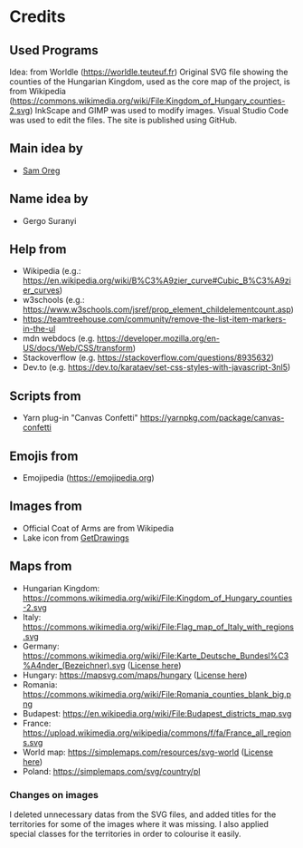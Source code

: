 # Credits

## Used Programs

Idea: from Worldle (<https://worldle.teuteuf.fr>)
Original SVG file showing the counties of the Hungarian Kingdom, used as the core map of the project, is from Wikipedia (<https://commons.wikimedia.org/wiki/File:Kingdom_of_Hungary_counties-2.svg>)
InkScape and GIMP was used to modify images.
Visual Studio Code was used to edit the files.
The site is published using GitHub.

## Main idea by

* [Sam Oreg](https://github.com/OregSamSas)

## Name idea by

* Gergo Suranyi

## Help from

* Wikipedia (e.g.: <https://en.wikipedia.org/wiki/B%C3%A9zier_curve#Cubic_B%C3%A9zier_curves>)
* w3schools (e.g.: <https://www.w3schools.com/jsref/prop_element_childelementcount.asp>)
* <https://teamtreehouse.com/community/remove-the-list-item-markers-in-the-ul>
* mdn webdocs (e.g. <https://developer.mozilla.org/en-US/docs/Web/CSS/transform>)
* Stackoverflow (e.g. <https://stackoverflow.com/questions/8935632>)
* Dev.to (e.g. <https://dev.to/karataev/set-css-styles-with-javascript-3nl5>)

## Scripts from

* Yarn plug-in "Canvas Confetti" <https://yarnpkg.com/package/canvas-confetti>

## Emojis from

* Emojipedia (<https://emojipedia.org>)

## Images from

* Official Coat of Arms are from Wikipedia
* Lake icon from [GetDrawings](https://getdrawings.com/free-icon/data-lake-icon-70.png)

## Maps from

* Hungarian Kingdom: <https://commons.wikimedia.org/wiki/File:Kingdom_of_Hungary_counties-2.svg>
* Italy: <https://commons.wikimedia.org/wiki/File:Flag_map_of_Italy_with_regions.svg>
* Germany: <https://commons.wikimedia.org/wiki/File:Karte_Deutsche_Bundesl%C3%A4nder_(Bezeichner).svg> ([License here](https://creativecommons.org/licenses/by-sa/2.0/de/deed.en))
* Hungary: <https://mapsvg.com/maps/hungary> ([License here](https://creativecommons.org/licenses/by/4.0/))
* Romania: <https://commons.wikimedia.org/wiki/File:Romania_counties_blank_big.png>
* Budapest: <https://en.wikipedia.org/wiki/File:Budapest_districts_map.svg>
* France: <https://upload.wikimedia.org/wikipedia/commons/f/fa/France_all_regions.svg>
* World map: <https://simplemaps.com/resources/svg-world> ([License here](https://simplemaps.com/resources/svg-license))
* Poland: <https://simplemaps.com/svg/country/pl>

### Changes on images

I deleted unnecessary datas from the SVG files, and added titles for the territories for some of the images where it was missing. I also applied special classes for the territories in order to colourise it easily.
